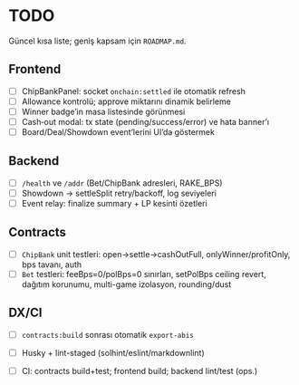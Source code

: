 # TODO

Güncel kısa liste; geniş kapsam için `ROADMAP.md`.

## Frontend
- [ ] ChipBankPanel: socket `onchain:settled` ile otomatik refresh
- [ ] Allowance kontrolü; approve miktarını dinamik belirleme
- [ ] Winner badge’in masa listesinde görünmesi
- [ ] Cash‑out modal: tx state (pending/success/error) ve hata banner’ı
- [ ] Board/Deal/Showdown event’lerini UI’da göstermek

## Backend
- [ ] `/health` ve `/addr` (Bet/ChipBank adresleri, RAKE_BPS)
- [ ] Showdown → settleSplit retry/backoff, log seviyeleri
- [ ] Event relay: finalize summary + LP kesinti özetleri

## Contracts
- [ ] `ChipBank` unit testleri: open→settle→cashOutFull, onlyWinner/profitOnly, bps tavanı, auth
- [ ] `Bet` testleri: feeBps=0/polBps=0 sınırları, setPolBps ceiling revert, dağıtım korunumu, multi-game izolasyon, rounding/dust

## DX/CI
- [ ] `contracts:build` sonrası otomatik `export-abis`
- [ ] Husky + lint-staged (solhint/eslint/markdownlint)
- [ ] CI: contracts build+test; frontend build; backend lint/test (ops.)


